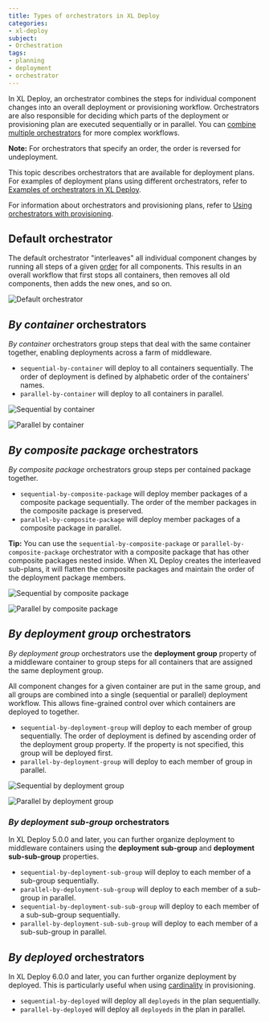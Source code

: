 ```yaml
---
title: Types of orchestrators in XL Deploy
categories:
- xl-deploy
subject:
- Orchestration
tags:
- planning
- deployment
- orchestrator
---
```


In XL Deploy, an orchestrator combines the steps for individual component changes into an overall deployment or provisioning workflow. Orchestrators are also responsible for deciding which parts of the deployment or provisioning plan are executed sequentially or in parallel. You can [combine multiple orchestrators](/xl-deploy/concept/combining-multiple-orchestrators.html) for more complex workflows.

**Note:** For orchestrators that specify an order, the order is reversed for undeployment.

This topic describes orchestrators that are available for deployment plans. For examples of deployment plans using different orchestrators, refer to [Examples of orchestrators in XL Deploy](/xl-deploy/concept/examples-of-orchestrators-in-xl-deploy.html#by-deployment-group-orchestrators).

For information about orchestrators and provisioning plans, refer to [Using orchestrators with provisioning](/xl-deploy/how-to/using-orchestrators-with-provisioning.html).

## Default orchestrator

The default orchestrator "interleaves" all individual component changes by running all steps of a given [order](https://docs.xebialabs.com/xl-deploy/concept/steps-and-steplists-in-xl-deploy.html#steplist) for all components. This results in an overall workflow that first stops all containers, then removes all old components, then adds the new ones, and so on.

![Default orchestrator](images/orchestrators-default.png "Default orchestrator")

## *By container* orchestrators

*By container* orchestrators group steps that deal with the same container together, enabling deployments across a farm of middleware.

* `sequential-by-container` will deploy to all containers sequentially. The order of deployment is defined by alphabetic order of the containers' names.
* `parallel-by-container` will deploy to all containers in parallel.

![Sequential by container](images/orchestrators-container.png "Sequential by container")

![Parallel by container](images/orchestrators-container-p.png "Parallel by container")

## *By composite package* orchestrators

*By composite package* orchestrators group steps per contained package together.

* `sequential-by-composite-package` will deploy member packages of a composite package sequentially. The order of the member packages in the composite package is preserved.
* `parallel-by-composite-package` will deploy member packages of a composite package in parallel.

**Tip:** You can use the `sequential-by-composite-package` or `parallel-by-composite-package` orchestrator with a composite package that has other composite packages nested inside. When XL Deploy creates the interleaved sub-plans, it will flatten the composite packages and maintain the order of the deployment package members.

![Sequential by composite package](images/orchestrators-composite.png "Sequential by composite package")

![Parallel by composite package](images/orchestrators-composite-p.png "Parallel by composite package")

## *By deployment group* orchestrators

*By deployment group* orchestrators use the **deployment group** property of a middleware container to group steps for all containers that are assigned the same deployment group.

All component changes for a given container are put in the same group, and all groups are combined into a single (sequential or parallel) deployment workflow. This allows fine-grained control over which containers are deployed to together.

* `sequential-by-deployment-group` will deploy to each member of group sequentially. The order of deployment is defined by ascending order of the deployment group property. If the property is not specified, this group will be deployed first.
* `parallel-by-deployment-group` will deploy to each member of group in parallel.

![Sequential by deployment group](images/orchestrators-group.png "Sequential by deployment group")

![Parallel by deployment group](images/orchestrators-group-p.png "Parallel by deployment group")

### *By deployment sub-group* orchestrators

In XL Deploy 5.0.0 and later, you can further organize deployment to middleware containers using the **deployment sub-group** and **deployment sub-sub-group** properties.

* `sequential-by-deployment-sub-group` will deploy to each member of a sub-group sequentially.
* `parallel-by-deployment-sub-group` will deploy to each member of a sub-group in parallel.
* `sequential-by-deployment-sub-sub-group` will deploy to each member of a sub-sub-group sequentially.
* `parallel-by-deployment-sub-sub-group` will deploy to each member of a sub-sub-group in parallel.

## *By deployed* orchestrators

In XL Deploy 6.0.0 and later, you can further organize deployment by deployed. This is particularly useful when using [cardinality](/xl-deploy/how-to/provision-an-environment.html) in provisioning.

* `sequential-by-deployed` will deploy all `deployeds` in the plan sequentially.
* `parallel-by-deployed` will deploy all `deployeds` in the plan in parallel.
